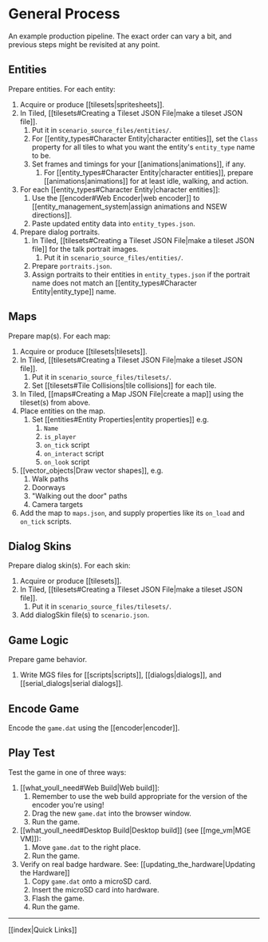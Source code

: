 # General Process

An example production pipeline. The exact order can vary a bit, and previous steps might be revisited at any point.

## Entities

Prepare entities. For each entity:

1. Acquire or produce [[tilesets|spritesheets]].
2. In Tiled, [[tilesets#Creating a Tileset JSON File|make a tileset JSON file]].
	1. Put it in `scenario_source_files/entities/`.
	2. For [[entity_types#Character Entity|character entities]], set the `Class` property for all tiles to what you want the entity's `entity_type` name to be.
	3. Set frames and timings for your [[animations|animations]], if any.
		1. For [[entity_types#Character Entity|character entities]], prepare [[animations|animations]] for at least idle, walking, and action.
3. For each [[entity_types#Character Entity|character entities]]:
	1. Use the [[encoder#Web Encoder|web encoder]] to [[entity_management_system|assign animations and NSEW directions]].
	2. Paste updated entity data into `entity_types.json`.
4. Prepare dialog portraits.
	1. In Tiled, [[tilesets#Creating a Tileset JSON File|make a tileset JSON file]] for the talk portrait images.
		1. Put it in `scenario_source_files/entities/`.
	2. Prepare `portraits.json`.
	3. Assign portraits to their entities in `entity_types.json` if the portrait name does not match an [[entity_types#Character Entity|entity_type]] name.

## Maps

Prepare map(s). For each map:

1. Acquire or produce [[tilesets|tilesets]].
2. In Tiled, [[tilesets#Creating a Tileset JSON File|make a tileset JSON file]].
	1. Put it in `scenario_source_files/tilesets/`.
	2. Set [[tilesets#Tile Collisions|tile collisions]] for each tile.
3. In Tiled, [[maps#Creating a Map JSON File|create a map]] using the tileset(s) from above.
4. Place entities on the map.
	1. Set [[entities#Entity Properties|entity properties]] e.g.
		1. `Name`
		2. `is_player`
		3. `on_tick` script
		4. `on_interact` script
		5. `on_look` script
5. [[vector_objects|Draw vector shapes]], e.g.
	1. Walk paths
	2. Doorways
	3. "Walking out the door" paths
	4. Camera targets
6. Add the map to `maps.json`, and supply properties like its `on_load` and `on_tick` scripts.

## Dialog Skins

Prepare dialog skin(s). For each skin:

1. Acquire or produce [[tilesets]].
2. In Tiled, [[tilesets#Creating a Tileset JSON File|make a tileset JSON file]].
	1. Put it in `scenario_source_files/tilesets/`.
3. Add dialogSkin file(s) to `scenario.json`.

## Game Logic

Prepare game behavior.

1. Write MGS files for [[scripts|scripts]], [[dialogs|dialogs]], and [[serial_dialogs|serial dialogs]].

## Encode Game

Encode the `game.dat` using the [[encoder|encoder]].

## Play Test

Test the game in one of three ways:

1. [[what_youll_need#Web Build|Web build]]:
	1. Remember to use the web build appropriate for the version of the encoder you're using!
	2. Drag the new `game.dat` into the browser window.
	3. Run the game.
2. [[what_youll_need#Desktop Build|Desktop build]] (see [[mge_vm|MGE VM]]):
	1. Move `game.dat` to the right place.
	2. Run the game.
3. Verify on real badge hardware. See: [[updating_the_hardware|Updating the Hardware]]
	1. Copy `game.dat` onto a microSD card.
	2. Insert the microSD card into hardware.
	3. Flash the game.
	4. Run the game.

---

[[index|Quick Links]]